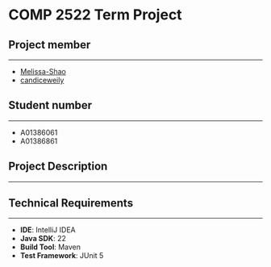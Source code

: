 # COMP 2522 Term Project

## Project member
---
- [Melissa-Shao](https://github.com/Melissa-Shao)</br>
- [candiceweily](https://github.com/candiceweily)

## Student number
---
- A01386061</br>
- A01386861


## Project Description
---

## Technical Requirements
---
- **IDE**: IntelliJ IDEA
- **Java SDK**: 22
- **Build Tool**: Maven
- **Test Framework**: JUnit 5



